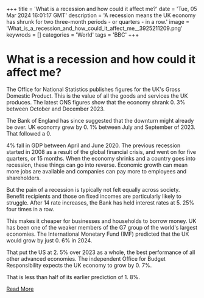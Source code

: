 +++
title = 'What is a recession and how could it affect me?'
date = 'Tue, 05 Mar 2024 16:01:17 GMT'
description = 'A recession means the UK economy has shrunk for two three-month periods - or quarters - in a row.'
image = 'What_is_a_recession_and_how_could_it_affect_me__3925211209.png'
keywrods =  []
categories = 'World'
tags = 'BBC'
+++

# What is a recession and how could it affect me?

The Office for National Statistics publishes figures for the UK<bb>'s Gross Domestic Product.
This is the value of all the goods and services the UK produces.
The latest ONS figures show that the economy shrank 0.
3% between October and December 2023.

The Bank of England has since suggested that the downturn might already be over.
UK economy grew by 0.
1% between July and September of 2023.
That followed a 0.

4% fall in GDP between April and June 2020.
The previous recession started in 2008 as a result of the global financial crisis, and went on for five quarters, or 15 months.
When the economy shrinks and a country goes into recession, these things can go into reverse.
Economic growth can mean more jobs are available and companies can pay more to employees and shareholders.

But the pain of a recession is typically not felt equally across society.
Benefit recipients and those on fixed incomes are particularly likely to struggle.
After 14 rate increases, the Bank has held interest rates at 5.
25% four times in a row.

This makes it cheaper for businesses and households to borrow money.
UK has been one of the weaker members of the G7 group of the world<bb>'s largest economies.
The International Monetary Fund (IMF) predicted that the UK would grow by just 0.
6% in 2024.

That put the US at 2.
5% over 2023 as a whole, the best performance of all other advanced economies.
The independent Office for Budget Responsibility expects the UK economy to grow by 0.
7%.

That is less than half of its earlier prediction of 1.
8%.


[Read More](https://www.bbc.co.uk/news/business-52986863)
